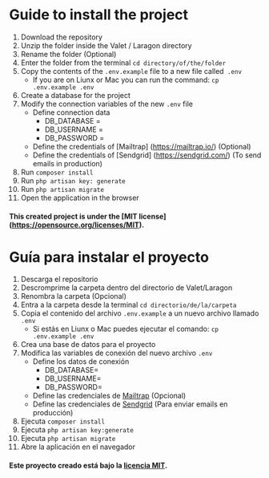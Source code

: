 # Guide to install the project

1. Download the repository
2. Unzip the folder inside the Valet / Laragon directory
3. Rename the folder (Optional)
4. Enter the folder from the terminal `cd directory/of/the/folder`
5. Copy the contents of the `.env.example` file to a new file called` .env`
    * If you are on Liunx or Mac you can run the command: `cp .env.example .env`
6. Create a database for the project
7. Modify the connection variables of the new `.env` file
    * Define connection data
        * DB_DATABASE =
        * DB_USERNAME =
        * DB_PASSWORD =
    * Define the credentials of [Mailtrap] (https://mailtrap.io/) (Optional)
    * Define the credentials of [Sendgrid] (https://sendgrid.com/) (To send emails in production)
8. Run `composer install`
9. Run `php artisan key: generate`
10. Run `php artisan migrate`
13. Open the application in the browser

#### This created project is under the [MIT license] (https://opensource.org/licenses/MIT).

# Guía para instalar el proyecto

1. Descarga el repositorio
2. Descromprime la carpeta dentro del directorio de Valet/Laragon
3. Renombra la carpeta (Opcional) 
4. Entra a la carpeta desde la terminal `cd directorio/de/la/carpeta`
5. Copia el contenido del archivo `.env.example` a un nuevo archivo llamado `.env`
    * Si estás en Liunx o Mac puedes ejecutar el comando: `cp .env.example .env`
6. Crea una base de datos para el proyecto
7. Modifica las variables de conexión del nuevo archivo `.env` 
    * Define los datos de conexión 
        * DB_DATABASE=
        * DB_USERNAME=
        * DB_PASSWORD=
    * Define las credenciales de [Mailtrap](https://mailtrap.io/) (Opcional)
    * Define las credenciales de [Sendgrid](https://sendgrid.com/) (Para enviar emails en producción)
8. Ejecuta `composer install`
9. Ejecuta `php artisan key:generate`
10. Ejecuta `php artisan migrate`
13. Abre la aplicación en el navegador

#### Este proyecto creado está bajo la [licencia MIT](https://opensource.org/licenses/MIT).

